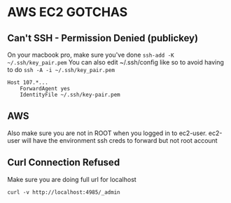 # AWS EC2 GOTCHAS

## Can't SSH - Permission Denied (publickey)

On your macbook pro, make sure you've done `ssh-add -K ~/.ssh/key_pair.pem`
You can also edit ~/.ssh/config like so to avoid having to do
`ssh -A -i ~/.ssh/key_pair.pem `

```console
Host 107.*...
    ForwardAgent yes
    IdentityFile ~/.ssh/key-pair.pem
```

## AWS

Also make sure you are not in ROOT when you logged in to ec2-user. ec2-user will
have the environment ssh creds to forward but not root account

## Curl Connection Refused

Make sure you are doing full url for localhost

```console
curl -v http://localhost:4985/_admin
```
